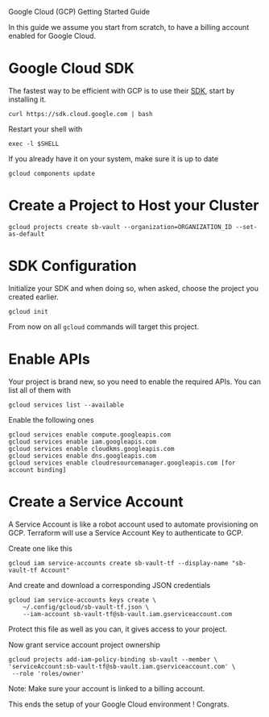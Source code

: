 Google Cloud (GCP) Getting Started Guide

In this guide we assume you start from scratch, to have a billing account enabled for Google Cloud.

# Google Cloud SDK

The fastest way to be efficient with GCP is to use their [SDK](https://cloud.google.com/sdk/install), start by installing it.

    curl https://sdk.cloud.google.com | bash

Restart your shell with

    exec -l $SHELL

If you already have it on your system, make sure it is up to date

    gcloud components update

# Create a Project to Host your Cluster

    gcloud projects create sb-vault --organization=ORGANIZATION_ID --set-as-default

# SDK Configuration

Initialize your SDK and when doing so, when asked, choose the project you created earlier.

    gcloud init

From now on all `gcloud` commands will target this project.

# Enable APIs

Your project is brand new, so you need to enable the required APIs. You can list all of them with

    gcloud services list --available

Enable the following ones

    gcloud services enable compute.googleapis.com
    gcloud services enable iam.googleapis.com
    gcloud services enable cloudkms.googleapis.com
    gcloud services enable dns.googleapis.com
    gcloud services enable cloudresourcemanager.googleapis.com [for account binding]

# Create a Service Account

A Service Account is like a robot account used to automate provisioning on GCP. Terraform will use a Service Account Key to authenticate to GCP.

Create one like this

    gcloud iam service-accounts create sb-vault-tf --display-name "sb-vault-tf Account"

And create and download a corresponding JSON credentials

    gcloud iam service-accounts keys create \
        ~/.config/gcloud/sb-vault-tf.json \
        --iam-account sb-vault-tf@sb-vault.iam.gserviceaccount.com

Protect this file as well as you can, it gives access to your project.

Now grant service account project ownership

    gcloud projects add-iam-policy-binding sb-vault --member \
    'serviceAccount:sb-vault-tf@sb-vault.iam.gserviceaccount.com' \
     --role 'roles/owner'

Note: Make sure your account is linked to a billing account.

This ends the setup of your Google Cloud environment ! Congrats.
